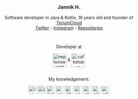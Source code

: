 <br />
<p align="center">

  <h3 align="center">Jannik H.</h3>
  <p align="center">
    Software developer in Java & Kotlin, 16 years old and founder of <a href="https://github.com/TeriumCloud/Terium">TeriumCloud</a>
    <br>
    <a href="https://twitter.com/ByRaudy">Twitter</a>
    -
    <a href="https://www.instagram.com/jxnnik.official/">Instagram</a>
    -
    <a href="https://github.com/ByRaudy?tab=repositories">Repositories</a>
    </p>
  <br>
  <p align="center">
  Developer at
  </p>
  <div align="center">
  <a href="https://neptunsworld.com"><img align="center" alt="neptunsworld" width="45px" src="https://avatars.githubusercontent.com/u/105994898?s=200&v=4"></a>
  & <a href="https://cafestu.be"><img align="center" alt="cafestube" width="45px" src="https://avatars.githubusercontent.com/u/73401500?s=200&v=4"></a>
  </div>
  <br>
  <p align="center">
  My knowledgement:
    <div align="center">
  <img align="center" alt="intellij" width="26px" src="https://cdn.iconscout.com/icon/free/png-512/intellij-idea-569199.png">
  
  <img align="center" alt="java" width="26px" src="https://cdn-icons-png.flaticon.com/512/226/226777.png">
  
  <img align="center" alt="kotlin" width="26px" src="https://upload-icon.s3.us-east-2.amazonaws.com/uploads/icons/png/18852341021548218200-512.png">
  
  <img align="center" alt="mysql" width="26px" src="https://cdn-icons-png.flaticon.com/512/288/288880.png">
  
  <img align="center" alt="html" width="26px" src="https://cdn-icons-png.flaticon.com/512/136/136528.png">
  
  <img align="center" alt="css" width="26px" src="https://cdn-icons-png.flaticon.com/512/136/136527.png">
  
  <img align="center" alt="php" width="26px" src="https://cdn-icons-png.flaticon.com/512/2721/2721652.png">
  
  <img align="center" alt="git" width="26px" src="https://cdn-icons-png.flaticon.com/512/1240/1240970.png">
  
  <img align="center" alt="github" width="26px" src="https://cdn-icons-png.flaticon.com/512/733/733609.png">
  </div>
  </p> 
</p>
